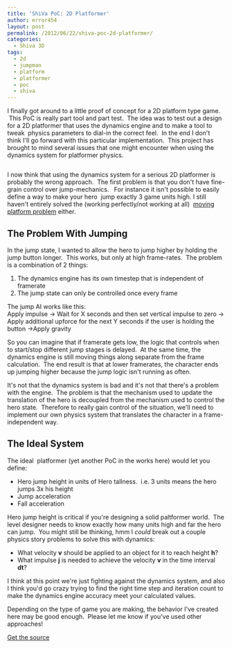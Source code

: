 ```yaml
---
title: 'ShiVa PoC: 2D Platformer'
author: error454
layout: post
permalink: /2012/06/22/shiva-poc-2d-platformer/
categories:
  - Shiva 3D
tags:
  - 2d
  - jumpman
  - platform
  - platformer
  - poc
  - shiva
---
```

I finally got around to a little proof of concept for a 2D platform type game.  This PoC is really part tool and part test.  The idea was to test out a design for a 2D platformer that uses the dynamics engine and to make a tool to tweak  physics parameters to dial-in the correct feel.  In the end I don't think I'll go forward with this particular implementation.  This project has brought to mind several issues that one might encounter when using the dynamics system for platformer physics.

<a href='https://dl.dropbox.com/u/7079101/shiva/jumpMan.html'><img src='{{ site.url }}/assets/uploads/2012/06/jumpman.jpg' alt=''></a>
<!--more-->
I now think that using the dynamics system for a serious 2D platformer is probably the wrong approach.  The first problem is that you don't have fine-grain control over jump-mechanics.   For instance it isn't possible to easily define a way to make your hero  jump exactly 3 game units high. I still haven't entirely solved the (working perfectly/not working at all)  <a href="http://www.stonetrip.com/developer/forum/viewtopic.php?f=13&t=26018" target="_blank">moving platform problem</a> either.



## The Problem With Jumping

In the jump state, I wanted to allow the hero to jump higher by holding the jump button longer.  This works, but only at high frame-rates.  The problem is a combination of 2 things:

1.  The dynamics engine has its own timestep that is independent of framerate
2.  The jump state can only be controlled once every frame

The jump AI works like this:  
Apply impulse -> Wait for X seconds and then set vertical impulse to zero -> Apply additional upforce for the next Y seconds if the user is holding the button ->Apply gravity

So you can imagine that if framerate gets low, the logic that controls when to start/stop different jump stages is delayed.  At the same time, the dynamics engine is still moving things along separate from the frame calculation.  The end result is that at lower framerates, the character ends up jumping higher because the jump logic isn't running as often.

It's not that the dynamics system is bad and it's not that there's a problem with the engine.  The problem is that the mechanism used to update the translation of the hero is decoupled from the mechanism used to control the hero state.  Therefore to really gain control of the situation, we'll need to implement our own physics system that translates the character in a frame-independent way.

## The Ideal System

The ideal  platformer (yet another PoC in the works here) would let you define:

*   Hero jump height in units of Hero tallness.  i.e. 3 units means the hero jumps 3x his height
*   Jump acceleration
*   Fall acceleration

Hero jump height is critical if you're designing a solid paltformer world.  The level designer needs to know exactly how many units high and far the hero can jump.  You might still be thinking, hmm I *could* break out a couple physics story problems to solve this with dynamics:

*   What velocity **v** should be applied to an object for it to reach height **h**?
*   What impulse **j** is needed to achieve the velocity **v** in the time interval **dt**?

I think at this point we're just fighting against the dynamics system, and also I think you'd go crazy trying to find the right time step and iteration count to make the dynamics engine accuracy meet your calculated values.

Depending on the type of game you are making, the behavior I've created here may be good enough.  Please let me know if you've used other approaches!

<a href="https://github.com/error454/ShiVa-Proof-Of-Concept" target="_blank">Get the source</a>